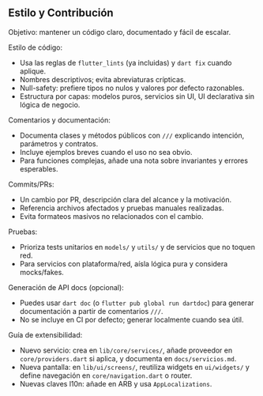 ## Estilo y Contribución

Objetivo: mantener un código claro, documentado y fácil de escalar.

Estilo de código:

- Usa las reglas de `flutter_lints` (ya incluidas) y `dart fix` cuando aplique.
- Nombres descriptivos; evita abreviaturas crípticas.
- Null-safety: prefiere tipos no nulos y valores por defecto razonables.
- Estructura por capas: modelos puros, servicios sin UI, UI declarativa sin lógica de negocio.

Comentarios y documentación:

- Documenta clases y métodos públicos con `///` explicando intención, parámetros y contratos.
- Incluye ejemplos breves cuando el uso no sea obvio.
- Para funciones complejas, añade una nota sobre invariantes y errores esperables.

Commits/PRs:

- Un cambio por PR, descripción clara del alcance y la motivación.
- Referencia archivos afectados y pruebas manuales realizadas.
- Evita formateos masivos no relacionados con el cambio.

Pruebas:

- Prioriza tests unitarios en `models/` y `utils/` y de servicios que no toquen red.
- Para servicios con plataforma/red, aísla lógica pura y considera mocks/fakes.

Generación de API docs (opcional):

- Puedes usar `dart doc` (o `flutter pub global run dartdoc`) para generar documentación a partir de comentarios `///`.
- No se incluye en CI por defecto; generar localmente cuando sea útil.

Guía de extensibilidad:

- Nuevo servicio: crea en `lib/core/services/`, añade proveedor en `core/providers.dart` si aplica, y documenta en `docs/servicios.md`.
- Nueva pantalla: en `lib/ui/screens/`, reutiliza widgets en `ui/widgets/` y define navegación en `core/navigation.dart` o router.
- Nuevas claves l10n: añade en ARB y usa `AppLocalizations`.

